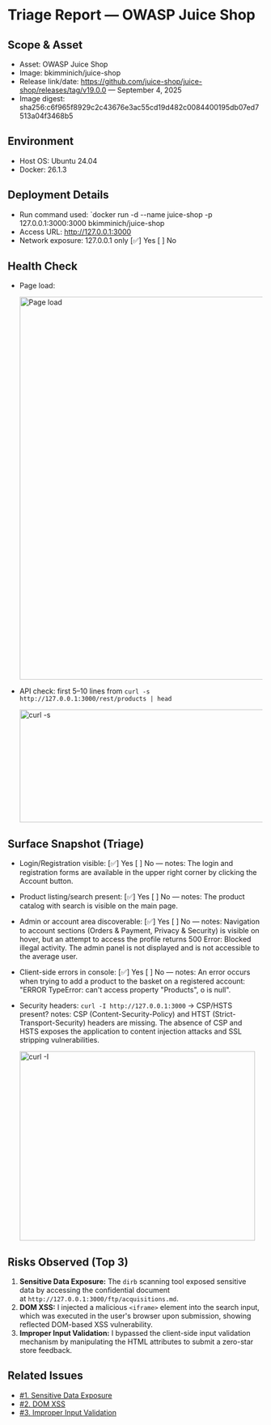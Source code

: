 # Triage Report — OWASP Juice Shop

## Scope & Asset
- Asset: OWASP Juice Shop
- Image: bkimminich/juice-shop
- Release link/date: https://github.com/juice-shop/juice-shop/releases/tag/v19.0.0 — September 4, 2025
- Image digest: sha256:c6f965f8929c2c43676e3ac55cd19d482c0084400195db07ed7513a04f3468b5
## Environment
- Host OS: Ubuntu 24.04
- Docker: 26.1.3

## Deployment Details
- Run command used: `docker run -d --name juice-shop -p 127.0.0.1:3000:3000 bkimminich/juice-shop
- Access URL: http://127.0.0.1:3000
- Network exposure: 127.0.0.1 only [✅] Yes  [ ] No 

## Health Check
- Page load:

  <img width="1218" height="756" alt="Page load" src="https://github.com/user-attachments/assets/2fa6f9fa-5247-42ec-9ef9-109ec1448797" />
  
- API check: first 5–10 lines from `curl -s http://127.0.0.1:3000/rest/products | head`

  <img width="674" height="223" alt="curl -s" src="https://github.com/user-attachments/assets/808b818f-294f-41b6-8476-d73310fc0ff5" />

## Surface Snapshot (Triage)
- Login/Registration visible: [✅] Yes  [ ] No — notes: The login and registration forms are available in the upper right corner by clicking the Account button.
- Product listing/search present: [✅] Yes  [ ] No — notes: The product catalog with search is visible on the main page.
- Admin or account area discoverable: [✅] Yes  [ ] No — notes: Navigation to account sections (Orders & Payment, Privacy & Security) is visible on hover, but an attempt to access the profile returns 500 Error: Blocked illegal activity. The admin panel is not displayed and is not accessible to the average user.
- Client-side errors in console: [✅] Yes  [ ] No — notes: An error occurs when trying to add a product to the basket on a registered account: "ERROR TypeError: can't access property "Products", o is null".
- Security headers: `curl -I http://127.0.0.1:3000` → CSP/HSTS present? notes: CSP (Content-Security-Policy) and HTST (Strict-Transport-Security) headers are missing. The absence of CSP and HSTS exposes the application to content injection attacks and SSL stripping vulnerabilities.

  <img width="465" height="374" alt="curl -I" src="https://github.com/user-attachments/assets/e90f6646-752b-472d-b45a-3947c7fad1a8" />


## Risks Observed (Top 3)
1) **Sensitive Data Exposure:** The `dirb` scanning tool exposed sensitive data by accessing the confidential document at `http://127.0.0.1:3000/ftp/acquisitions.md`.
2) **DOM XSS:** I injected a malicious `<iframe>` element into the search input, which was executed in the user's browser upon submission, showing reflected DOM-based XSS vulnerability.
3) **Improper Input Validation:** I bypassed the client-side input validation mechanism by manipulating the HTML attributes to submit a zero-star store feedback.

## Related Issues
- [#1. Sensitive Data Exposure](https://github.com/flowelx/F25-DevSecOps-Intro/issues/1)
- [#2. DOM XSS](https://github.com/flowelx/F25-DevSecOps-Intro/issues/2)
- [#3. Improper Input Validation](https://github.com/flowelx/F25-DevSecOps-Intro/issues/3)

